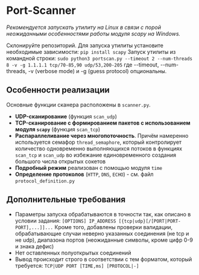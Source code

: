 # Port-Scanner
_Рекомендуется запускать утилиту на Linux в связи с порой неожиданными особенностями работы модуля scapy на Windows._

Склонируйте репозиторий.
Для запуска утилиты установите необходимые зависимости:
```pip install scapy```
Запуск утилиты из командной строки:
```sudo python3 portscan.py --timeout 2 --num-threads 8 -v -g 1.1.1.1 tcp/70-85,90 udp/53,200-205```
где --timeout, --num-threads, -v (verbose mode) и -g (guess protocol) опциональны.

## Особенности реализации
Основные функции сканера расположены в ```scanner.py```.
- **UDP-сканирование** (функция ```scan_udp```)
- **TCP-сканирование с формированием пакетов с использованием модуля ```scapy```** (функция ```scan_tcp```)
- **Распараллеливание через многопоточность**. Причём намеренно используется семафор ```thread_semaphore```, который контролирует количество одновременно выполняющихся потоков в функциях ```scan_tcp``` и ```scan_udp``` во избежание единовременного создания большого числа открытых сокетов
- **Подробный режим** реализован с помощью модуля ```time```
- **Определение протоколов** (```HTTP```, ```DNS```, ```ECHO```) - см. файл ```protocol_definition.py```

## Дополнительные требования
- Параметры запуска обрабатываются в точности так, как описано в условии задания:
```[OPTIONS] IP_ADDRESS [{tcp|udp}[/[PORT|PORT-PORT],...]]...```
Кроме того, добавлены проверки валидации, обрабатывающие случаи неверно указанных соединения (не tcp и не udp), диапазона портов (неожиданные символы, кроме цифр 0-9 и знака дефис)
- Нет оставленных полуоткрытых соединений
- Вывод происходит строго в соответствии с тем форматом, который требуется:
```TCP|UDP PORT [TIME,ms] [PROTOCOL|-]```
